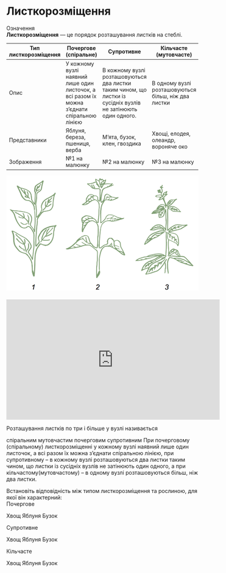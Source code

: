 
# Листкорозмiщення

<div class="eoz-wrap">
<span class="eoz">Означення</span>
<div class="eoz-text">
<b>Листкорозмiщення</b> — це порядок розташування листкiв на стеблi.
</div>
</div>

| Тип листкорозмiщення | Почергове (спiральне) | Супротивне | Кiльчасте (мутовчасте) |
| -- | -- | -- | -- |
| Опис | У кожному вузлi наявний лише один листочок, а всi разом їх можна з’єднати спiральною лiнiєю | В кожному вузлi розташовуються два листки таким чином, що листки iз сусiднiх вузлiв не затiнюють один одного. | В одному вузлi розташовуються бiльш, нiж два листки |
| Представники | Яблуня, береза, пшениця, верба | М’ята, бузок, клен, гвоздика | Хвощi, елодея, олеандр, вороняче око|
| Зображення | №1 на малюнку | №2 на малюнку | №3 на малюнку |
![Зображення для таблиці](lystky.png)


<div class="fluidMedia">
<iframe align="center" width="560" height="315" src="https://www.youtube.com/embed/aybNaPMWi3s" frameborder="0" allowfullscreen></iframe>
</div>
<div class="popup">
</div>

<quiz>
<question text="">
    <p>Розташування листкiв по три i бiльше у вузлi називається</p>
    <answer>спiральним</answer>
    <answer correct>мутовчастим</answer>
    <answer>почерговим</answer>
    <answer>супротивним</answer>
    <explanation>
    При почерговому (спiральному) листкорозмiщеннi у кожному вузлi наявний лише один листочок, а всi разом їх можна з’єднати спiральною лiнiєю, при супротивному – в кожному вузлi розташовуються два листки таким чином, що листки iз сусiднiх вузлiв не затiнюють один одного, а при кiльчастому(мутовчастому) – в одному вузлi розташовуються бiльш, нiж два листки.
    </explanation>
</question>
<question>
    <p>Встановiть вiдповiднiсть мiж типом листкорозмiщення та рослиною, для якої вiн характерний:<br>
    Почергове</p>
    <answer>Хвощ</answer>
    <answer correct>Яблуня</answer>
    <answer>Бузок</answer>
</question>
<question>
    <p>Супротивне</p>
    <answer>Хвощ</answer>
    <answer>Яблуня</answer>
    <answer correct>Бузок</answer>
</question>
<question>
    <p>Кiльчасте</p>
    <answer correct>Хвощ</answer>
    <answer>Яблуня</answer>
    <answer>Бузок</answer>
</question>
</quiz>

   